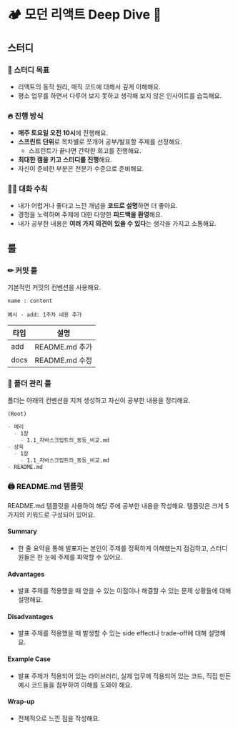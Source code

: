 # 🏕 모던 리액트 Deep Dive 🍃
## 스터디
### 🌳 스터디 목표
- 리액트의 동작 원리, 매직 코드에 대해서 깊게 이해해요.
- 평소 업무를 하면서 다루어 보지 못하고 생각해 보지 않은 인사이트를 습득해요.

### 🔥 진행 방식
- **매주 토요일 오전 10시**에 진행해요.
- **스프린트 단위**로 목차별로 쪼개어 공부/발표할 주제를 선정해요.
  - 스프린트가 끝나면 간략한 회고를 진행해요.
- **최대한 캠을 키고 스터디를 진행**해요.
- 자신이 준비한 부분은 전문가 수준으로 준비해요.

### 👩‍🏫 대화 수칙
- 내가 어렵거나 좋다고 느낀 개념을 **코드로 설명**하면 더 좋아요.
- 경청을 노력하며 주제에 대한 다양한 **피드백을 환영**해요.
- 내가 공부한 내용은 **여러 가지 의견이 있을 수 있다**는 생각을 가지고 소통해요.

## 룰
### ✏ 커밋 룰
기본적인 커밋의 컨벤션을 사용해요.

`name : content`

`예시 - add: 1주차 내용 추가`

| 타입 | 설명                       |
| ---- | -------------------------- |
| add  | README.md 추가 |
| docs | README.md 수정 |

### 📁 폴더 관리 룰
폴더는 아래의 컨벤션을 지켜 생성하고 자신이 공부한 내용을 정리해요.

```markdown
(Root)

- 메리
  - 1장
    - 1.1_자바스크립트의_동등_비교.md
- 상욱
  - 1장
    - 1.1_자바스크립트의_동등_비교.md
- README.md
```

### 🖨 README.md 템플릿
README.md 템플릿을 사용하여 해당 주에 공부한 내용을 작성해요.
템플릿은 크게 5가지의 키워드로 구성되어 있어요.

#### Summary
- 한 줄 요약을 통해 발표자는 본인이 주제를 정확하게 이해했는지 점검하고, 스터디원들은 한 눈에 주제를 파악할 수 있어요.

#### Advantages
- 발표 주제를 적용했을 때 얻을 수 있는 이점이나 해결할 수 있는 문제 상황들에 대해 설명해요.

#### Disadvantages
- 발표 주제를 적용했을 때 발생할 수 있는 side effect나 trade-off에 대해 설명해요.

#### Example Case
- 발표 주제가 적용되어 있는 라이브러리, 실제 업무에 적용되어 있는 코드, 직접 만든 예시 코드들을 첨부하여 이해를 도와야 해요.

#### Wrap-up
- 전체적으로 느낀 점을 작성해요.
